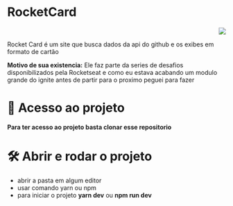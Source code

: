# RocketCard
<p align="right">
<img src="http://img.shields.io/static/v1?label=STATUS&message=EM%20DESENVOLVIMENTO&color=GREEN&style=for-the-badge"/>
</p>

Rocket Card é um site que busca dados da api do github e os exibes em formato de cartão

**Motivo de sua existencia:**
Ele faz parte da series de desafios disponibilizados pela Rocketseat e como eu estava acabando um modulo grande do ignite antes de partir para o proximo peguei para fazer

# 📁 Acesso ao projeto

**Para ter acesso ao projeto basta clonar esse repositorio**

# 🛠️ Abrir e rodar o projeto

- abrir a pasta em algum editor
- usar comando yarn ou npm
- para iniciar o projeto **yarn dev** ou **npm run dev**

